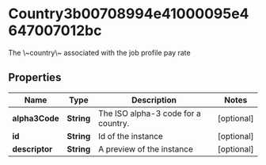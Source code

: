 

# Country3b00708994e41000095e4647007012bc

The \\~country\\~ associated with the job profile pay rate

## Properties

| Name | Type | Description | Notes |
|------------ | ------------- | ------------- | -------------|
|**alpha3Code** | **String** | The ISO alpha-3 code for a country. |  [optional] |
|**id** | **String** | Id of the instance |  [optional] |
|**descriptor** | **String** | A preview of the instance |  [optional] |



